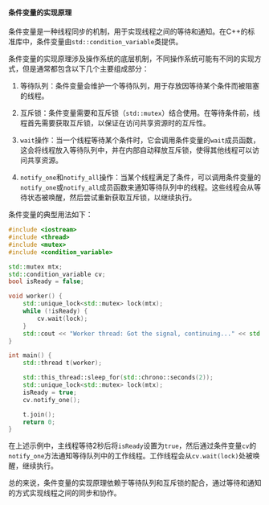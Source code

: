 #### 条件变量的实现原理

条件变量是一种线程同步的机制，用于实现线程之间的等待和通知。在C++的标准库中，条件变量由`std::condition_variable`类提供。

条件变量的实现原理涉及操作系统的底层机制，不同操作系统可能有不同的实现方式，但是通常都包含以下几个主要组成部分：

1. 等待队列：条件变量会维护一个等待队列，用于存放因等待某个条件而被阻塞的线程。

2. 互斥锁：条件变量需要和互斥锁（`std::mutex`）结合使用。在等待条件前，线程首先需要获取互斥锁，以保证在访问共享资源时的互斥性。

3. `wait`操作：当一个线程等待某个条件时，它会调用条件变量的`wait`成员函数，这会将线程放入等待队列中，并在内部自动释放互斥锁，使得其他线程可以访问共享资源。

4. `notify_one`和`notify_all`操作：当某个线程满足了条件，可以调用条件变量的`notify_one`或`notify_all`成员函数来通知等待队列中的线程。这些线程会从等待状态被唤醒，然后尝试重新获取互斥锁，以继续执行。

条件变量的典型用法如下：

```cpp
#include <iostream>
#include <thread>
#include <mutex>
#include <condition_variable>

std::mutex mtx;
std::condition_variable cv;
bool isReady = false;

void worker() {
    std::unique_lock<std::mutex> lock(mtx);
    while (!isReady) {
        cv.wait(lock);
    }
    std::cout << "Worker thread: Got the signal, continuing..." << std::endl;
}

int main() {
    std::thread t(worker);

    std::this_thread::sleep_for(std::chrono::seconds(2));
    std::unique_lock<std::mutex> lock(mtx);
    isReady = true;
    cv.notify_one();

    t.join();
    return 0;
}
```

在上述示例中，主线程等待2秒后将`isReady`设置为`true`，然后通过条件变量`cv`的`notify_one`方法通知等待队列中的工作线程。工作线程会从`cv.wait(lock)`处被唤醒，继续执行。

总的来说，条件变量的实现原理依赖于等待队列和互斥锁的配合，通过等待和通知的方式实现线程之间的同步和协作。
